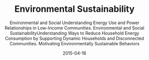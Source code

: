 ---
layout: project
title: Environmental Sustainability
subtitle: "Environmental and Social Understanding Energy Use and Power Relationships in Low-Income Communities. Environmental and Social SustainabilityUnderstanding Ways to Reduce Household Energy Consumption by Supporting Dynamic Households and Disconnected Communities. Motivating Environmentally Sustainable Behaviors"
date: 2015-04-16
thumbnail: sustainable.jpg
alt: image-alt
categories: past
description: "Environmental and Social Understanding Energy Use and Power Relationships in Low-Income Communities. Environmental and Social SustainabilityUnderstanding Ways to Reduce Household Energy Consumption by Supporting Dynamic Households and Disconnected Communities. Motivating Environmentally Sustainable Behaviors"
datafile: project3
---